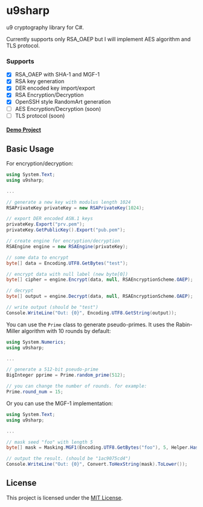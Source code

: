 # u9sharp
u9 cryptography library for C#. 
 
Currently supports only RSA_OAEP but I will implement AES algorithm and TLS protocol.

### Supports
- [X] RSA_OAEP with SHA-1 and MGF-1
- [X] RSA key generation
- [X] DER encoded key import/export
- [X] RSA Encryption/Decryption
- [X] OpenSSH style RandomArt generation
- [ ] AES Encryption/Decryption (soon)
- [ ] TLS protocol (soon)

#### [Demo Project](u9sharp.Demo/)

## Basic Usage
For encryption/decryption:
```cs
using System.Text;
using u9sharp;

...

// generate a new key with modulus length 1024
RSAPrivateKey privateKey = new RSAPrivateKey(1024);

// export DER encoded ASN.1 keys
privateKey.Export("prv.pem");
privateKey.GetPublicKey().Export("pub.pem");

// create engine for encryption/decryption
RSAEngine engine = new RSAEngine(privateKey);

// some data to encrypt
byte[] data = Encoding.UTF8.GetBytes("test");

// encrypt data with null label (new byte[0])
byte[] cipher = engine.Encrypt(data, null, RSAEncryptionScheme.OAEP);

// decrypt
byte[] output = engine.Decrypt(data, null, RSAEncryptionScheme.OAEP);

// write output (should be "test")
Console.WriteLine("Out: {0}", Encoding.UTF8.GetString(output));
```

You can use the ``Prime`` class to generate pseudo-primes. It uses the Rabin-Miller algorithm with 10 rounds by default:
```cs
using System.Numerics;
using u9sharp;

...

// generate a 512-bit pseudo-prime
BigInteger pprime = Prime.random_prime(512);

// you can change the number of rounds. for example:
Prime.round_num = 15;
```

Or you can use the MGF-1 implementation:
```cs
using System.Text;
using u9sharp;

...

// mask seed "foo" with length 5
byte[] mask = Masking.MGF1(Encoding.UTF8.GetBytes("foo"), 5, Helper.HashSHA1);

// output the result. (should be "1ac9075cd4")
Console.WriteLine("Out: {0}", Convert.ToHexString(mask).ToLower());
```

## License
This project is licensed under the [MIT License](LICENSE).
